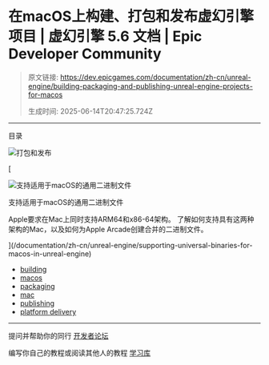 # 在macOS上构建、打包和发布虚幻引擎项目 | 虚幻引擎 5.6 文档 | Epic Developer Community

> 原文链接: https://dev.epicgames.com/documentation/zh-cn/unreal-engine/building-packaging-and-publishing-unreal-engine-projects-for-macos
> 
> 生成时间: 2025-06-14T20:47:25.724Z

---

目录

![打包和发布](https://dev.epicgames.com/community/api/documentation/image/738b0bb5-9619-46f9-8818-6d6333a458ba?resizing_type=fill&width=1920&height=335)

[

![支持适用于macOS的通用二进制文件](https://d1iv7db44yhgxn.cloudfront.net/documentation/images/d429fba5-428e-429b-a029-6870383b2894/placeholder_topic.png)

支持适用于macOS的通用二进制文件

Apple要求在Mac上同时支持ARM64和x86-64架构。 了解如何支持具有这两种架构的Mac，以及如何为Apple Arcade创建合并的二进制文件。





](/documentation/zh-cn/unreal-engine/supporting-universal-binaries-for-macos-in-unreal-engine)

-   [building](https://dev.epicgames.com/community/search?query=building)
-   [macos](https://dev.epicgames.com/community/search?query=macos)
-   [packaging](https://dev.epicgames.com/community/search?query=packaging)
-   [mac](https://dev.epicgames.com/community/search?query=mac)
-   [publishing](https://dev.epicgames.com/community/search?query=publishing)
-   [platform delivery](https://dev.epicgames.com/community/search?query=platform%20delivery)

* * *

提问并帮助你的同行 [开发者论坛](https://forums.unrealengine.com/categories?tag=unreal-engine)

编写你自己的教程或阅读其他人的教程 [学习库](https://dev.epicgames.com/community/unreal-engine/learning)